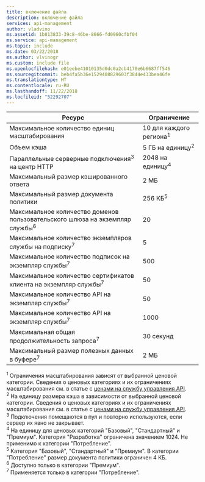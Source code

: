 ```yaml
---
title: включение файла
description: включение файла
services: api-management
author: vladvino
ms.assetid: 1b813833-39c8-46be-8666-fd0960cfbf04
ms.service: api-management
ms.topic: include
ms.date: 03/22/2018
ms.author: vlvinogr
ms.custom: include file
ms.openlocfilehash: e01eebe41010135d0dc0a2cb4170e6b6687ff546
ms.sourcegitcommit: beb4fa5b36e1529408829603f3844e433bea46fe
ms.translationtype: HT
ms.contentlocale: ru-RU
ms.lasthandoff: 11/22/2018
ms.locfileid: "52292707"
---
```

| Ресурс | Ограничение |
| --- | --- |
| Максимальное количество единиц масштабирования | 10 для каждого региона<sup>1</sup> |
| Объем кэша | 5 ГБ на единицу<sup>2</sup> |
| Параллельные серверные подключения<sup>3</sup> на центр HTTP | 2048 на единицу<sup>4</sup> |
| Максимальный размер кэшированного ответа | 2 МБ |
| Максимальный размер документа политики | 256 КБ<sup>5</sup> | 
| Максимальное количество доменов пользовательского шлюза на экземпляр службы<sup>6</sup> | 20 | 
| Максимальное количество экземпляров службы на подписку<sup>7</sup> | 5 | 
| Максимальное количество подписок на экземпляр службы<sup>7</sup> | 500 |
| Максимальное количество сертификатов клиента на экземпляр службы<sup>7</sup> | 50 | 
| Максимальное количество API на экземпляр службы<sup>7</sup> | 50 | 
| Максимальное количество API на экземпляр службы<sup>7</sup> | 1000 | 
| Максимальная общая продолжительность запроса<sup>7</sup> | 30 секунд | 
| Максимальный размер полезных данных в буфере<sup>7</sup> | 2 МБ | 


<sup>1</sup> Ограничения масштабирования зависят от выбранной ценовой категории. Сведения о ценовых категориях и их ограничениях масштабирования см. в статье с [ценами на службу управления API](https://azure.microsoft.com/pricing/details/api-management/).<br/>
<sup>2</sup> На единицу размера кэша в зависимости от выбранной ценовой категории. Сведения о ценовых категориях и их ограничениях масштабирования см. в статье с [ценами на службу управления API](https://azure.microsoft.com/pricing/details/api-management/).<br/>
<sup>3</sup> Подключения помещаются в пул и повторно используются, если сервер их явно не закрывает.<br/>
<sup>4</sup> На единицу для ценовых категорий "Базовый", "Стандартный" и "Премиум". Категория "Разработка" ограничена значением 1024. Не применимо к категории "Потребление".<br/> 
<sup>5</sup> Категория "Базовый", "Стандартный" и "Премиум". В категории "Потребление" размер документа политики ограничен 4 КБ.<br/>
<sup>6</sup> Доступно только в категории "Премиум".<br/>
<sup>7</sup> Применяется только в категории "Потребление".<br/>



